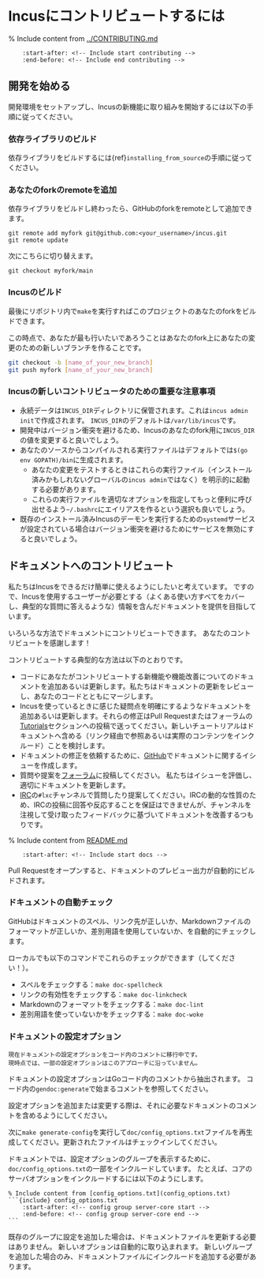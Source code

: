 # Incusにコントリビュートするには

% Include content from [../CONTRIBUTING.md](../CONTRIBUTING.md)
```{include} ../CONTRIBUTING.md
    :start-after: <!-- Include start contributing -->
    :end-before: <!-- Include end contributing -->
```

## 開発を始める

開発環境をセットアップし、Incusの新機能に取り組みを開始するには以下の手順に従ってください。

### 依存ライブラリのビルド

依存ライブラリをビルドするには{ref}`installing_from_source`の手順に従ってください。

### あなたのforkのremoteを追加

依存ライブラリをビルドし終わったら、GitHubのforkをremoteとして追加できます。

    git remote add myfork git@github.com:<your_username>/incus.git
    git remote update

次にこちらに切り替えます。

    git checkout myfork/main

### Incusのビルド

最後にリポジトリ内で`make`を実行すればこのプロジェクトのあなたのforkをビルドできます。

この時点で、あなたが最も行いたいであろうことはあなたのfork上にあなたの変更のための新しいブランチを作ることです。

```bash
git checkout -b [name_of_your_new_branch]
git push myfork [name_of_your_new_branch]
```

### Incusの新しいコントリビュータのための重要な注意事項

- 永続データは`INCUS_DIR`ディレクトリに保管されます。これは`incus admin init`で作成されます。
  `INCUS_DIR`のデフォルトは`/var/lib/incus`です。
- 開発中はバージョン衝突を避けるため、Incusのあなたのfork用に`INCUS_DIR`の値を変更すると良いでしょう。
- あなたのソースからコンパイルされる実行ファイルはデフォルトでは`$(go env GOPATH)/bin`に生成されます。
   - あなたの変更をテストするときはこれらの実行ファイル（インストール済みかもしれないグローバルの`incus admin`ではなく）を明示的に起動する必要があります。
   - これらの実行ファイルを適切なオプションを指定してもっと便利に呼び出せるよう`~/.bashrc`にエイリアスを作るという選択も良いでしょう。
- 既存のインストール済みIncusのデーモンを実行するための`systemd`サービスが設定されている場合はバージョン衝突を避けるためにサービスを無効にすると良いでしょう。

## ドキュメントへのコントリビュート

私たちはIncusをできるだけ簡単に使えるようにしたいと考えています。
ですので、Incusを使用するユーザーが必要とする（よくある使い方すべてをカバーし、典型的な質問に答えるような）情報を含んだドキュメントを提供を目指しています。

いろいろな方法でドキュメントにコントリビュートできます。
あなたのコントリビュートを感謝します！

コントリビュートする典型的な方法は以下のとおりです。

- コードにあなたがコントリビュートする新機能や機能改善についてのドキュメントを追加あるいは更新します。私たちはドキュメントの更新をレビューし、あなたのコードとともにマージします。
- Incusを使っているときに感じた疑問点を明確にするようなドキュメントを追加あるいは更新します。それらの修正はPull Requestまたはフォーラムの[Tutorials](https://discuss.linuxcontainers.org/c/tutorials/16)セクションへの投稿で送ってください。新しいチュートリアルはドキュメントへ含める（リンク経由で参照あるいは実際のコンテンツをインクルード）ことを検討します。
- ドキュメントの修正を依頼するために、[GitHub](https://github.com/canonical/incus/issues)でドキュメントに関するイシューを作成します。
- 質問や提案を[フォーラム](https://discuss.linuxcontainers.org)に投稿してください。
  私たちはイシューを評価し、適切にドキュメントを更新します。
- [IRC](https://web.libera.chat/#lxc)の`#lxc`チャンネルで質問したり提案してください。IRCの動的な性質のため、IRCの投稿に回答や反応することを保証はできませんが、チャンネルを注視して受け取ったフィードバックに基づいてドキュメントを改善するつもりです。

% Include content from [README.md](README.md)
```{include} README.md
    :start-after: <!-- Include start docs -->
```

Pull Requestをオープンすると、ドキュメントのプレビュー出力が自動的にビルドされます。

### ドキュメントの自動チェック

GitHubはドキュメントのスペル、リンク先が正しいか、Markdownファイルのフォーマットが正しいか、差別用語を使用していないか、を自動的にチェックします。

ローカルでも以下のコマンドでこれらのチェックができます（してください！）。

- スペルをチェックする：`make doc-spellcheck`
- リンクの有効性をチェックする：`make doc-linkcheck`
- Markdownのフォーマットをチェックする：`make doc-lint`
- 差別用語を使っていないかをチェックする：`make doc-woke`

### ドキュメントの設定オプション

```{note}
現在ドキュメントの設定オプションをコード内のコメントに移行中です。
現時点では、一部の設定オプションはこのアプローチに沿っていません。
```

ドキュメントの設定オプションはGoコード内のコメントから抽出されます。
コード内の`gendoc:generate`で始まるコメントを参照してください。

設定オプションを追加または変更する際は、それに必要なドキュメントのコメントを含めるようにしてください。

次に`make generate-config`を実行して`doc/config_options.txt`ファイルを再生成してください。更新されたファイルはチェックインしてください。

ドキュメントでは、設定オプションのグループを表示するために、`doc/config_options.txt`の一部をインクルードしています。
たとえば、コアのサーバオプションをインクルードするには以下のようにします。

````
% Include content from [config_options.txt](config_options.txt)
```{include} config_options.txt
    :start-after: <!-- config group server-core start -->
    :end-before: <!-- config group server-core end -->
```
````

既存のグループに設定を追加した場合は、ドキュメントファイルを更新する必要はありません。
新しいオプションは自動的に取り込まれます。
新しいグループを追加した場合のみ、ドキュメントファイルにインクルードを追加する必要があります。
